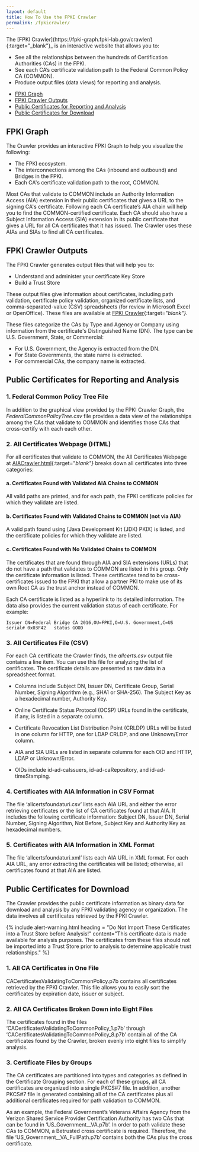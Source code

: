```yaml
---
layout: default 
title: How To Use the FPKI Crawler
permalink: /fpkicrawler/
---
```


<!--Intro line from the FPKI-Guides' Useful Tools webpage about FPKI Crawler--good intro line.-->The [FPKI Crawler](https://fpki-graph.fpki-lab.gov/crawler/){:target="_blank"}_ is an interactive website that allows you to:<BR>

* See all the relationships between the hundreds of Certification Authorities (CAs) in the FPKI. 
* See each CA’s certificate validation path to the Federal Common Policy CA (COMMON).
* Produce output files (data views) for reporting and analysis.
<!--It also displays CA certificates that do not validate in the All Certificates Webpage. We need to say that also.-->  
<!--TOC for reader navigation--LaChelle prefers.-->

* [FPKI Graph](#fpki-graph)
* [FPKI Crawler Outputs](#fpki-crawler-outputs)
* [Public Certificates for Reporting and Analysis](#public-certificates-for-reporting-and-analysis)
* [Public Certificates for Download](#public-certificates-for-download)

## FPKI Graph

The Crawler provides an interactive FPKI Graph to help you visualize the following:
<!--Sounded like essentially the same concepts were repeated.-->
* The FPKI ecosystem.
* The interconnections among the CAs (inbound and outbound) and Bridges in the FPKI. <!--Relationships between CAs or certificates?-->
* Each CA's certificate validation path to the root, COMMON. <!--The report below shows those that do not validate to COMMON. How do we also refer to that here to provide a complete picture of what the Crawler offers?-->

Most CAs that validate to COMMON <!--"Should" implies that there a requirement for AIA extensions and that some CA are noncompliant.-->include an Authority Information Access (AIA) extension in their public certificates that gives a URL <!--One URL?-->to the signing CA's certificate<!--The Signing CA = COMMON?  Is this what you meant? A bit of a run-on, convoluted sentence.-->. Following each CA certificate’s AIA chain <!--"Chain" meaning--that multiple URLs provided in multiple AIAs may be required for you to get to the certificate you need?-->will help you to find the COMMON-certified certificate.<!--Is the user trying to find the certificate for Root, COMMON, or a CA's own certificate that COMMON signed?--> Each CA should also have a Subject Information Access (SIA) extension in its public certificate that gives a URL for all CA certificates that it has issued<!--Issued by what CA?-->. The Crawler uses these AIAs and SIAs to find all CA certificates.<!--It won't find all CAs if they don't have AIA and SIA extensions.  What happens then?-->

## FPKI Crawler Outputs

The FPKI Crawler generates output files that will help you to:

* Understand and administer your certificate Key Store 
* Build a Trust Store

These output files give information about certificates, including path validation, certificate policy validation, organized certificate lists, and comma-separated-value (CSV) spreadsheets (for review in Microsoft Excel or OpenOffice). These files are available at [FPKI Crawler](https://fpki-graph.fpki-lab.gov/crawler/){:target="_blank"}_.

These files categorize the CAs by Type and Agency or Company using information from the certificate's Distinguished Name (DN). The type can be U.S. Government, State, or Commercial:<!--No Tribal, Territorial, or International? These are also included in FPKI-Guides' Certification Authorities webpage.--> 

* For U.S. Government, the Agency is extracted from the DN. 
* For State Governments, the state name is extracted. 
* For commercial CAs, the company name is extracted.

## Public Certificates for Reporting and Analysis

### 1. Federal Common Policy Tree File<!--A significant number of prepositional phrases has a weakening effect on meaning.-->

In addition to the graphical view provided by the FPKI Crawler Graph, the _FederalCommonPolicyTree.csv_ file provides a data view <!--Describe what a "data view" is. Gives no insight into what info the files gives.-->of the relationships among the CAs that validate to COMMON and identifies those CAs that cross-certify with each each other. <!--Last sentence (deleted) covered most of the same ground already stated.-->

### 2. All Certificates Webpage (HTML)

For all certificates that validate to COMMON, the All Certificates Webpage at [AIACrawler.html](https://fpki-graph.fpki-lab.gov/crawler/AIACrawler.html){:target="_blank"}_ breaks down all certificates into three categories:

#### a. Certificates Found with Validated AIA Chains to COMMON

All valid paths are printed, and for each path, the FPKI certificate policies for which they validate are listed.

#### b. Certificates Found with Validated Chains to COMMON (not via AIA)

A valid path found using [Java Development Kit (JDK) PKIX] is listed, and the certificate policies for which they validate are listed.

#### c. Certificates Found with No Validated Chains to COMMON

The certificates that are found through AIA and SIA extensions (URLs) <!--I searched internet and couldn't find any usage of "chasing" in regard to certificate paths.-->that do not have a path that validates to COMMON are listed in this group. Only the certificate information is listed.<!--What is the missing information?--> These certificates tend to be cross-certificates issued to the FPKI that allow a partner PKI to make use of its own Root CA as the trust anchor instead of COMMON.

Each CA certificate is listed as a hyperlink to its detailed information. The data also provides the current validation status of each certificate. For example:

   ```
Issuer CN=Federal Bridge CA 2016,OU=FPKI,O=U.S. Government,C=US serial# 0x03F42   status GOOD
   ```

### 3. All Certificates File (CSV)

For each CA certificate the Crawler finds, the _allcerts.csv_ output file contains a line item. You can use this file for analyzing the list of certificates. The certificate details are presented as raw data in a spreadsheet format. 

* Columns include Subject DN, Issuer DN, Certificate Group, Serial Number, Signing Algorithm (e.g., SHA1 or SHA-256). The Subject Key as a hexadecimal number, Authority Key.

* Online Certificate Status Protocol (OCSP) URLs found in the certificate<!--Will also be in an AIA or SIA extension?-->, if any, is listed in a separate column. 

* Certificate Revocation List Distribution Point (CRLDP) URLs will be listed in one column for HTTP, one for LDAP CRLDP, and one Unknown/Error column.

* AIA and SIA URLs are listed in separate columns for each OID and HTTP, LDAP or Unknown/Error. 

* OIDs include id-ad-caIssuers, id-ad-caRepository, and id-ad-timeStamping.

### 4. Certificates with AIA Information in CSV Format

The file ‘allcertsfoundaturi.csv’ lists each AIA URL and either the error retrieving certificates or the list of CA certificates found at that AIA. It includes the following certificate information: Subject DN, Issuer DN, Serial Number, Signing Algorithm, Not Before, Subject Key and Authority Key as hexadecimal numbers.

### 5. Certificates with AIA Information in XML Format

The file ‘allcertsfoundaturi.xml’ lists each AIA URL in XML format. For each AIA URL, any error extracting the certificates will be listed; otherwise, all certificates found at that AIA are listed.

## Public Certificates for Download

The Crawler provides the public certificate information as binary data for download and analysis by any FPKI validating agency or organization. The data involves all certificates retrieved by the FPKI Crawler.

<!--This will be an alert warning box on the IDM.gov webpage.-->
{% include alert-warning.html heading = "Do Not Import These Certificates into a Trust Store before Analysis!" content="This certificate data is made available for analysis purposes. The certificates from these files should not be imported into a Trust Store prior to analysis to determine applicable trust relationships." %}

### 1. All CA Certificates in One File

CACertificatesValidatingToCommonPolicy.p7b contains all certificates retrieved by the FPKI Crawler. This file allows you to easily sort the certificates by expiration date, issuer or subject. 

### 2. All CA Certificates Broken Down into Eight Files

The certificates found in the files ‘CACertificatesValidatingToCommonPolicy_1.p7b’ through ‘CACertificatesValidatingToCommonPolicy_8.p7b’ contain all of the CA certificates found by the Crawler, broken evenly into eight files to simplify analysis.

### 3. Certificate Files by Groups

The CA certificates are partitioned into types and categories as defined in the Certificate Grouping section. For each of these groups, all CA certificates are organized into a single PKCS#7 file. In addition, another PKCS#7 file is generated containing all of the CA certificates plus all additional certificates required for path validation to COMMON.

As an example, the Federal Government’s Veterans Affairs Agency from the Verizon Shared Service Provider Certification Authority has two CAs that can be found in ‘US_Government__VA.p7b’. In order to path validate these CAs to COMMON, a Betrusted cross certificate is required. Therefore, the file ‘US_Government__VA_FullPath.p7b’ contains both the CAs plus the cross certificate.

